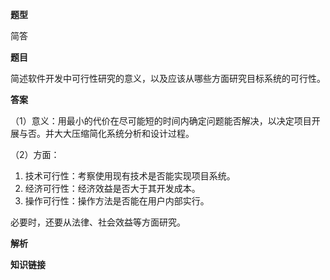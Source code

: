 **题型**

简答

**题目** 

简述软件开发中可行性研究的意义，以及应该从哪些方面研究目标系统的可行性。

**答案**

（1）意义：用最小的代价在尽可能短的时间内确定问题能否解决，以决定项目开展与否。并大大压缩简化系统分析和设计过程。

（2）方面：

1. 技术可行性：考察使用现有技术是否能实现项目系统。
2. 经济可行性：经济效益是否大于其开发成本。
3. 操作可行性：操作方法是否能在用户内部实行。

必要时，还要从法律、社会效益等方面研究。

**解析**



**知识链接**

